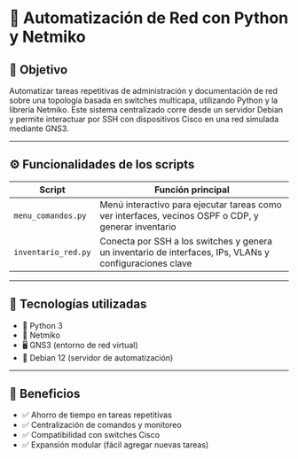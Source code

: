 # 📡 Automatización de Red con Python y Netmiko

## 🎯 Objetivo

Automatizar tareas repetitivas de administración y documentación de red sobre una topología basada en switches multicapa, utilizando Python y la librería Netmiko. Este sistema centralizado corre desde un servidor Debian y permite interactuar por SSH con dispositivos Cisco en una red simulada mediante GNS3.

---

## ⚙️ Funcionalidades de los scripts

| Script                | Función principal                                                                 |
|-----------------------|------------------------------------------------------------------------------------|
| `menu_comandos.py`    | Menú interactivo para ejecutar tareas como ver interfaces, vecinos OSPF o CDP, y generar inventario |
| `inventario_red.py`   | Conecta por SSH a los switches y genera un inventario de interfaces, IPs, VLANs y configuraciones clave |


---

## 📌 Tecnologías utilizadas

- 🐍 Python 3
- 🔌 Netmiko
- 🖥️ GNS3 (entorno de red virtual)
- 🐧 Debian 12 (servidor de automatización)

---

## 🧠 Beneficios

- ✅ Ahorro de tiempo en tareas repetitivas
- ✅ Centralización de comandos y monitoreo
- ✅ Compatibilidad con switches Cisco
- ✅ Expansión modular (fácil agregar nuevas tareas)

